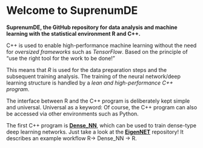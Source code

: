 # Welcome to SuprenumDE

**SuprenumDE, the GitHub repository for data analysis and machine learning with the statistical environment  R and C++.**

C++ is used to enable high-performance machine learning without the need for *oversized frameworks* such as *TensorFlow*. Based on the principle of “use the right tool for the work to be done!”

This means that *R* is used for the data preparation steps and the subsequent training analysis. The training of the neural network/deep learning structure is handled by a *lean and high-performance C++ program*.

The interface between R and the C++ program is deliberately kept simple and universal. Universal as a keyword: Of course, the C++ program can also be accessed via other environments such as Python. 

The first C++ program is [**Dense_NN**](https://github.com/SuprenumDE/Dense_NN), which can be used to train dense-type deep learning networks. Just take a look at the [**EigenNET**](https://github.com/SuprenumDE/EigenNET) repository! It describes an example workflow R-> Dense_NN -> R.

